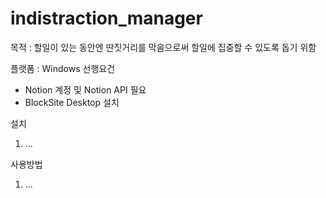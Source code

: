 # indistraction_manager

목적 : 할일이 있는 동안엔 딴짓거리를 막음으로써 할일에 집중할 수 있도록 돕기 위함

플랫폼 : Windows
선행요건
  - Notion 계정 및 Notion API 필요
  - BlockSite Desktop 설치 

설치 
  1. ...
  
사용방법
  1. ...
  

